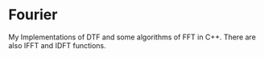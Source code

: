 # Fourier
My Implementations of DTF and some algorithms of FFT in C++. There are also IFFT and IDFT functions. 
